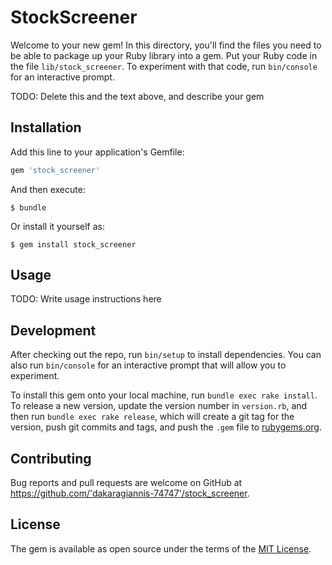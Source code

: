 # StockScreener

Welcome to your new gem! In this directory, you'll find the files you need to be able to package up your Ruby library into a gem. Put your Ruby code in the file `lib/stock_screener`. To experiment with that code, run `bin/console` for an interactive prompt.

TODO: Delete this and the text above, and describe your gem

## Installation

Add this line to your application's Gemfile:

```ruby
gem 'stock_screener'
```

And then execute:

    $ bundle

Or install it yourself as:

    $ gem install stock_screener

## Usage

TODO: Write usage instructions here

## Development

After checking out the repo, run `bin/setup` to install dependencies. You can also run `bin/console` for an interactive prompt that will allow you to experiment.

To install this gem onto your local machine, run `bundle exec rake install`. To release a new version, update the version number in `version.rb`, and then run `bundle exec rake release`, which will create a git tag for the version, push git commits and tags, and push the `.gem` file to [rubygems.org](https://rubygems.org).

## Contributing

Bug reports and pull requests are welcome on GitHub at https://github.com/'dakaragiannis-74747'/stock_screener.


## License

The gem is available as open source under the terms of the [MIT License](http://opensource.org/licenses/MIT).

